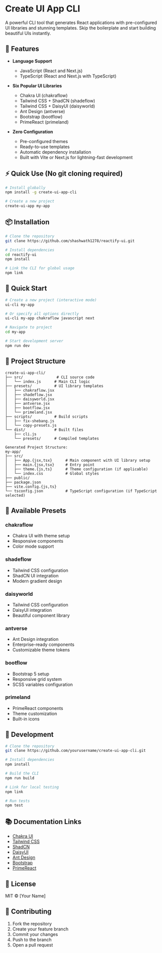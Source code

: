 # Create UI App CLI

A powerful CLI tool that generates React applications with pre-configured UI libraries and stunning templates. Skip the boilerplate and start building beautiful UIs instantly.

## 🌟 Features

- **Language Support**
  - JavaScript (React and Next.js)
  - TypeScript (React and Next.js with TypeScript)
  
- **Six Popular UI Libraries**
  - Chakra UI (chakraflow)
  - Tailwind CSS + ShadCN (shadeflow)
  - Tailwind CSS + DaisyUI (daisyworld)
  - Ant Design (antverse)
  - Bootstrap (bootflow)
  - PrimeReact (primeland)

- **Zero Configuration**
  - Pre-configured themes
  - Ready-to-use templates
  - Automatic dependency installation
  - Built with Vite or Next.js for lightning-fast development

## ⚡ Quick Use (No git cloning required)

```bash
# Install globally
npm install -g create-ui-app-cli

# Create a new project
create-ui-app my-app
```

## 📦 Installation

```bash
# Clone the repository
git clone https://github.com/shashwath1278/reactify-ui.git

# Install dependencies
cd reactify-ui
npm install

# Link the CLI for global usage
npm link
```

## 🚀 Quick Start

```bash
# Create a new project (interactive mode)
ui-cli my-app

# Or specify all options directly
ui-cli my-app chakraflow javascript next

# Navigate to project
cd my-app

# Start development server
npm run dev
```

## 📁 Project Structure

```
create-ui-app-cli/
├── src/               # CLI source code
│   └── index.js      # Main CLI logic
├── presets/          # UI library templates
│   ├── chakraflow.jsx
│   ├── shadeflow.jsx
│   ├── daisyworld.jsx
│   ├── antverse.jsx
│   ├── bootflow.jsx
│   └── primeland.jsx
├── scripts/          # Build scripts
│   ├── fix-shebang.js
│   └── copy-presets.js
└── dist/             # Built files
    ├── cli.js
    └── presets/      # Compiled templates

Generated Project Structure:
my-app/
├── src/
│   ├── App.{jsx,tsx}      # Main component with UI library setup
│   ├── main.{jsx,tsx}     # Entry point
│   ├── theme.{js,ts}      # Theme configuration (if applicable)
│   └── index.css          # Global styles
├── public/
├── package.json
├── vite.config.{js,ts}
└── tsconfig.json          # TypeScript configuration (if TypeScript selected)
```

## 🎨 Available Presets

### chakraflow
- Chakra UI with theme setup
- Responsive components
- Color mode support

### shadeflow
- Tailwind CSS configuration
- ShadCN UI integration
- Modern gradient design

### daisyworld
- Tailwind CSS configuration
- DaisyUI integration
- Beautiful component library

### antverse
- Ant Design integration
- Enterprise-ready components
- Customizable theme tokens

### bootflow
- Bootstrap 5 setup
- Responsive grid system
- SCSS variables configuration

### primeland
- PrimeReact components
- Theme customization
- Built-in icons

## 🔧 Development

```bash
# Clone the repository
git clone https://github.com/yourusername/create-ui-app-cli.git

# Install dependencies
npm install

# Build the CLI
npm run build

# Link for local testing
npm link

# Run tests
npm test
```

## 📚 Documentation Links

- [Chakra UI](https://chakra-ui.com/docs)
- [Tailwind CSS](https://tailwindcss.com/docs)
- [ShadCN](https://ui.shadcn.com/)
- [DaisyUI](https://daisyui.com/)
- [Ant Design](https://ant.design/docs/react/introduce)
- [Bootstrap](https://getbootstrap.com/docs/)
- [PrimeReact](https://primereact.org/)

## 📄 License

MIT © [Your Name]

## 🤝 Contributing

1. Fork the repository
2. Create your feature branch
3. Commit your changes
4. Push to the branch
5. Open a pull request
